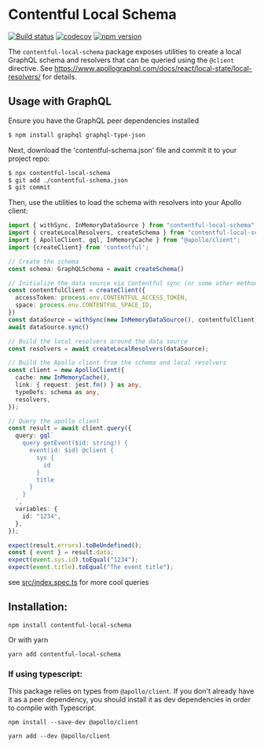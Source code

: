 # Contentful Local Schema

[![Build status](https://github.com/watermarkchurch/contentful-local-schema/actions/workflows/ci.yml/badge.svg)](https://github.com/watermarkchurch/contentful-local-schema/actions)
[![codecov](https://codecov.io/gh/watermarkchurch/contentful-local-schema/branch/master/graph/badge.svg?token=5BA3HYCLM2)](https://codecov.io/gh/watermarkchurch/contentful-local-schema)
[![npm version](https://badge.fury.io/js/contentful-local-schema.svg)](https://www.npmjs.com/package/contentful-local-schema)

The `contentful-local-schema` package exposes utilities to create a local
GraphQL schema and resolvers that can be queried using the `@client` directive.
See https://www.apollographql.com/docs/react/local-state/local-resolvers/ for details.

## Usage with GraphQL

Ensure you have the GraphQL peer dependencies installed
```bash
$ npm install graphql graphql-type-json
```

Next, download the 'contentful-schema.json' file and commit it to your project repo:
```bash
$ npx contentful-local-schema
$ git add ./contentful-schema.json
$ git commit
```

Then, use the utilities to load the schema with resolvers into your Apollo client:
```ts
import { withSync, InMemoryDataSource } from "contentful-local-schema";
import { createLocalResolvers, createSchema } from "contentful-local-schema/graphql";
import { ApolloClient, gql, InMemoryCache } from "@apollo/client";
import {createClient} from 'contentful';

// Create the schema
const schema: GraphQLSchema = await createSchema()

// Initialize the data source via Contentful sync (or some other method of your choosing)
const contentfulClient = createClient({
  accessToken: process.env.CONTENTFUL_ACCESS_TOKEN,
  space: process.env.CONTENTFUL_SPACE_ID,
})
const dataSource = withSync(new InMemoryDataSource(), contentfulClient)
await dataSource.sync()

// Build the local resolvers around the data source
const resolvers = await createLocalResolvers(dataSource);

// Build the Apollo client from the schema and local resolvers
const client = new ApolloClient({
  cache: new InMemoryCache(),
  link: { request: jest.fn() } as any,
  typeDefs: schema as any,
  resolvers,
});

// Query the apollo client
const result = await client.query({
  query: gql`
    query getEvent($id: string!) {
      event(id: $id) @client {
        sys {
          id
        }
        title
      }
    }
  `,
  variables: {
    id: "1234",
  },
});

expect(result.errors).toBeUndefined();
const { event } = result.data;
expect(event.sys.id).toEqual("1234");
expect(event.title).toEqual("The event title");
```

see [src/index.spec.ts](./src/index.spec.ts) for more cool queries

## Installation:

```
npm install contentful-local-schema
```

Or with yarn
```
yarn add contentful-local-schema
```

### If using typescript:

This package relies on types from `@apollo/client`.  If you
don't already have it as a peer dependency, you should install it as
dev dependencies in order to compile with Typescript.

```
npm install --save-dev @apollo/client
```

```
yarn add --dev @apollo/client
```

